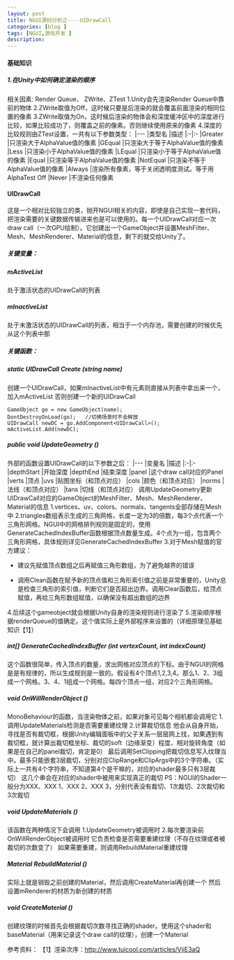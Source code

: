 ```yaml
---
layout: post
title: NGUI源码分析之----UIDrawCall
categories: [blog ]
tags: [NGUI,游戏开发 ]
description:  
---
```


#### 基础知识
##### 1.在Unity中如何确定渲染的顺序
相关因素: Render Queue、 ZWrite、ZTest
1.Unity会先渲染Render Queue中靠前的物体
2.ZWrite取值为Off，这时候只要是后渲染的就会覆盖前面渲染的相同位置的像素
3.ZWrite取值为On，这时候后渲染的物体会和深度缓冲区中的深度进行比较，如果比较成功了，则覆盖之前的像素。否则继续使用原来的像素
4.深度的比较规则由ZTest设置，一共有以下参数类型：
|---
|类型名 |描述
|:-|:-
|Greater |只渲染大于AlphaValue值的像素
|GEqual |只渲染大于等于AlphaValue值的像素
|Less |只渲染小于AlphaValue值的像素
|LEqual |只渲染小于等于AlphaValue值的像素
|Equal |只渲染等于AlphaValue值的像素
|NotEqual |只渲染不等于AlphaValue值的像素
|Always |渲染所有像素，等于关闭透明度测试。等于用AlphaTest Off
|Never |不渲染任何像素

#### UIDrawCall
这是一个相对比较独立的类，抛开NGUI相关的内容，即使是自己实现一套代码，把渲染需要的关键数据传输进来也是可以使用的。每一个UIDrawCall对应一次draw call（一次GPU绘制）。它创建出一个GameObject并设置MeshFilter、Mesh、MeshRenderer、Material的信息，剩下的就交给Unity了。

##### 关键变量：
##### mActiveList
处于激活状态的UIDrawCall的列表
##### mInactiveList
处于未激活状态的UIDrawCall的列表，相当于一个内存池，需要创建的时候优先从这个列表中那
</br>
##### 关键函数：
##### static UIDrawCall Create (string name)
创建一个UIDrawCall，如果mInactiveList中有元素则直接从列表中拿出来一个，加入mActiveList
否则创建一个新的UIDrawCall
```
GameObject go = new GameObject(name);
DontDestroyOnLoad(go);   //切换场景时不会释放
UIDrawCall newDC = go.AddComponent<UIDrawCall>();
mActiveList.Add(newDC);
```
##### public void UpdateGeometry ()
外部的函数设置UIDrawCall的以下参数之后：
|---
|变量名 |描述
|:-|:-
|depthStart |开始深度
|depthEnd |结束深度
|panel |这个draw call对应的Panel
|verts |顶点
|uvs |贴图坐标（和顶点对应）
|cols |颜色（和顶点对应）
|norms |法线（和顶点对应）
|tans |切线（和顶点对应）
调用UpdateGeometry更新UIDrawCall对应的GameObject的MeshFilter、Mesh、MeshRenderer、Material的信息
1.vertices、uv、colors、normals、tangents全部存储在Mesh中
2.triangles数组表示生成的三角网格，长度一定为3的倍数，每3个点代表一个三角形网格。NGUI中的网格排列规则是固定的，使用GenerateCachedIndexBuffer函数根据顶点数量生成。4个点为一组，包含两个三角形网格，具体规则详见GenerateCachedIndexBuffer
3.对于Mesh赋值的官方建议：
- 建议先赋值顶点数组之后再赋值三角形数组，为了避免越界的错误

- 调用Clean函数在赋予新的顶点值和三角形索引值之前是非常重要的，Unity总是检查三角形的索引值，判断它们是否超出边界。调用Clear函数后，给顶点赋值，再给三角形数组赋值，以确保没有超出数组的边界

4.后续这个gameobject就会根据Unity自身的渲染规则进行渲染了
5.渲染顺序根据renderQueue的值确定。这个值实际上是外部程序来设置的（详细原理见基础知识【1】）

##### int[] GenerateCachedIndexBuffer (int vertexCount, int indexCount)
这个函数很简单，传入顶点的数量，求出网格对应顶点的下标。由于NGUI的网格是是有规律的，所以生成规则是一致的。假设有4个顶点1,2,3,4。那么1、2、3组成一个网格。3、4、1组成一个网格。每四个顶点一组，对应2个三角形网格。

##### void OnWillRenderObject ()
MonoBehaviour的函数，当渲染物体之前，如果对象可见每个相机都会调用它
1.调用UpdateMaterials检测是否需要重建纹理
2.计算裁切信息
他会从自身开始，寻找是否有裁切框，根据Unity编辑面板中的父子关系一层层网上找，如果遇到有裁切框，就计算出裁切框坐标、裁切的soft（边缘渐变）程度、相对旋转角度（如果是在自己的panel裁切，肯定是0）
最后调用SetClipping把裁切信息写入纹理当中。最多只能嵌套3层裁切，分别对应ClipRange和ClipArgs中的3个字符串。（实际上一共有4个字符串，不知道第4个是干嘛的，对应的shader最多只有3层裁切）
这几个串会在对应的shader中被用来实现真正的裁切
PS：NGUI的Shader一般分为XXX、XXX 1、XXX 2、XXX 3，分别代表没有裁切、1次裁切、2次裁切和3次裁切


##### void UpdateMaterials ()
该函数在两种情况下会调用
1.UpdateGeometry被调用时
2.每次要渲染前OnWillRenderObject被调用时
它负责检查是否需要重建纹理（不存在纹理或者被裁切的次数变了）
如果需要重建，则调用RebuildMaterial重建纹理

##### Material RebuildMaterial ()
实际上就是销毁之前创建的Material，然后调用CreateMaterial再创建一个
然后设置mRenderer的材质为新创建的材质

##### void CreateMaterial ()
创建纹理的时候首先会根据裁切次数寻找正确的shader。使用这个shader和baseMaterial（用来记录这个draw call的纹理），创建一个Material

参考资料：
【1】渲染次序：http://www.tuicool.com/articles/VjiE3aQ